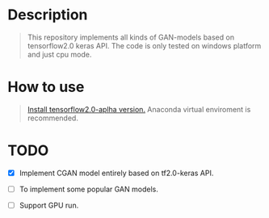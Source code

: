 # Description
> This repository implements all kinds of GAN-models based on tensorflow2.0 keras API. The code is only tested on windows platform and just cpu mode.


# How to use
> [Install tensorflow2.0-aplha version.](https://tensorflow.google.cn/install/pip)
> Anaconda virtual enviroment is recommended.

# TODO
- [x] Implement CGAN model entirely based on tf2.0-keras API.
- [ ] To implement some popular GAN models.
- [ ] Support GPU run.

